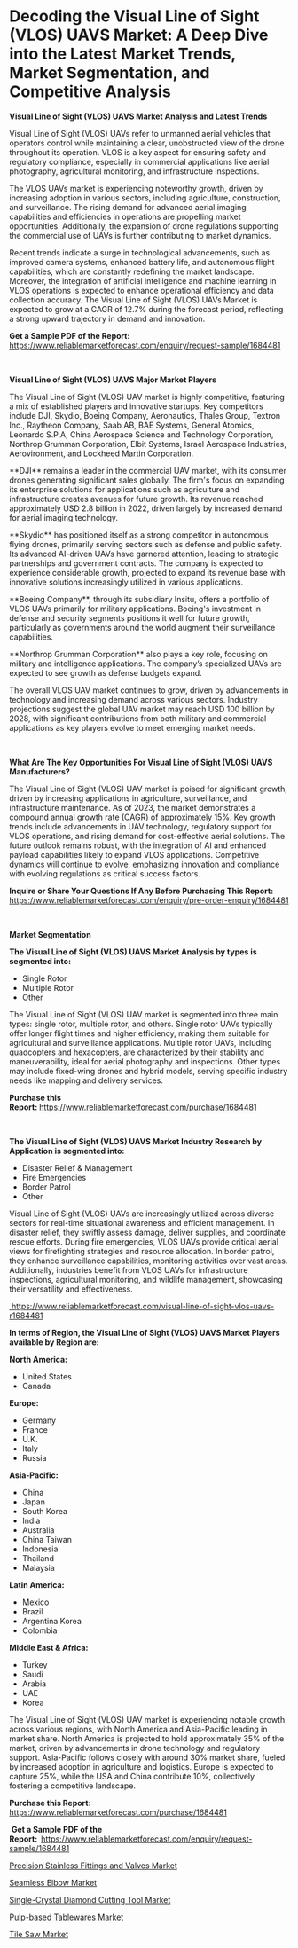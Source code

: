 <p><h1>Decoding the Visual Line of Sight (VLOS) UAVS Market: A Deep Dive into the Latest Market Trends, Market Segmentation, and Competitive Analysis</h1></p><p><strong>Visual Line of Sight (VLOS) UAVS Market Analysis and Latest Trends</strong></p>
<p><p>Visual Line of Sight (VLOS) UAVs refer to unmanned aerial vehicles that operators control while maintaining a clear, unobstructed view of the drone throughout its operation. VLOS is a key aspect for ensuring safety and regulatory compliance, especially in commercial applications like aerial photography, agricultural monitoring, and infrastructure inspections.</p><p>The VLOS UAVs market is experiencing noteworthy growth, driven by increasing adoption in various sectors, including agriculture, construction, and surveillance. The rising demand for advanced aerial imaging capabilities and efficiencies in operations are propelling market opportunities. Additionally, the expansion of drone regulations supporting the commercial use of UAVs is further contributing to market dynamics.</p><p>Recent trends indicate a surge in technological advancements, such as improved camera systems, enhanced battery life, and autonomous flight capabilities, which are constantly redefining the market landscape. Moreover, the integration of artificial intelligence and machine learning in VLOS operations is expected to enhance operational efficiency and data collection accuracy. The Visual Line of Sight (VLOS) UAVs Market is expected to grow at a CAGR of 12.7% during the forecast period, reflecting a strong upward trajectory in demand and innovation.</p></p>
<p><strong>Get a Sample PDF of the Report:&nbsp;</strong> <a href="https://www.reliablemarketforecast.com/enquiry/request-sample/1684481?utm_campaign=1893&utm_medium=2&utm_source=Github&utm_content=ia&utm_term=26032025&utm_id=visual-line-of-sight-vlos-uavs">https://www.reliablemarketforecast.com/enquiry/request-sample/1684481</a></p>
<p>&nbsp;</p>
<p><strong>Visual Line of Sight (VLOS) UAVS Major Market Players</strong></p>
<p><p>The Visual Line of Sight (VLOS) UAV market is highly competitive, featuring a mix of established players and innovative startups. Key competitors include DJI, Skydio, Boeing Company, Aeronautics, Thales Group, Textron Inc., Raytheon Company, Saab AB, BAE Systems, General Atomics, Leonardo S.P.A, China Aerospace Science and Technology Corporation, Northrop Grumman Corporation, Elbit Systems, Israel Aerospace Industries, Aerovironment, and Lockheed Martin Corporation.</p><p>**DJI** remains a leader in the commercial UAV market, with its consumer drones generating significant sales globally. The firm's focus on expanding its enterprise solutions for applications such as agriculture and infrastructure creates avenues for future growth. Its revenue reached approximately USD 2.8 billion in 2022, driven largely by increased demand for aerial imaging technology.</p><p>**Skydio** has positioned itself as a strong competitor in autonomous flying drones, primarily serving sectors such as defense and public safety. Its advanced AI-driven UAVs have garnered attention, leading to strategic partnerships and government contracts. The company is expected to experience considerable growth, projected to expand its revenue base with innovative solutions increasingly utilized in various applications.</p><p>**Boeing Company**, through its subsidiary Insitu, offers a portfolio of VLOS UAVs primarily for military applications. Boeing's investment in defense and security segments positions it well for future growth, particularly as governments around the world augment their surveillance capabilities.</p><p>**Northrop Grumman Corporation** also plays a key role, focusing on military and intelligence applications. The company’s specialized UAVs are expected to see growth as defense budgets expand.</p><p>The overall VLOS UAV market continues to grow, driven by advancements in technology and increasing demand across various sectors. Industry projections suggest the global UAV market may reach USD 100 billion by 2028, with significant contributions from both military and commercial applications as key players evolve to meet emerging market needs.</p></p>
<p>&nbsp;</p>
<p><strong>What Are The Key Opportunities For Visual Line of Sight (VLOS) UAVS Manufacturers?</strong></p>
<p><p>The Visual Line of Sight (VLOS) UAV market is poised for significant growth, driven by increasing applications in agriculture, surveillance, and infrastructure maintenance. As of 2023, the market demonstrates a compound annual growth rate (CAGR) of approximately 15%. Key growth trends include advancements in UAV technology, regulatory support for VLOS operations, and rising demand for cost-effective aerial solutions. The future outlook remains robust, with the integration of AI and enhanced payload capabilities likely to expand VLOS applications. Competitive dynamics will continue to evolve, emphasizing innovation and compliance with evolving regulations as critical success factors.</p></p>
<p><strong>Inquire or Share Your Questions If Any Before Purchasing This Report:</strong> <a href="https://www.reliablemarketforecast.com/enquiry/pre-order-enquiry/1684481?utm_campaign=1893&utm_medium=2&utm_source=Github&utm_content=ia&utm_term=26032025&utm_id=visual-line-of-sight-vlos-uavs">https://www.reliablemarketforecast.com/enquiry/pre-order-enquiry/1684481</a></p>
<p>&nbsp;</p>
<p><strong>Market Segmentation</strong></p>
<p><strong>The Visual Line of Sight (VLOS) UAVS Market Analysis by types is segmented into:</strong></p>
<p><ul><li>Single Rotor</li><li>Multiple Rotor</li><li>Other</li></ul></p>
<p><p>The Visual Line of Sight (VLOS) UAV market is segmented into three main types: single rotor, multiple rotor, and others. Single rotor UAVs typically offer longer flight times and higher efficiency, making them suitable for agricultural and surveillance applications. Multiple rotor UAVs, including quadcopters and hexacopters, are characterized by their stability and maneuverability, ideal for aerial photography and inspections. Other types may include fixed-wing drones and hybrid models, serving specific industry needs like mapping and delivery services.</p></p>
<p><strong>Purchase this Report:&nbsp;</strong><a href="https://www.reliablemarketforecast.com/purchase/1684481?utm_campaign=1893&utm_medium=2&utm_source=Github&utm_content=ia&utm_term=26032025&utm_id=visual-line-of-sight-vlos-uavs">https://www.reliablemarketforecast.com/purchase/1684481</a></p>
<p>&nbsp;</p>
<p><strong>The Visual Line of Sight (VLOS) UAVS Market Industry Research by Application is segmented into:</strong></p>
<p><ul><li>Disaster Relief & Management</li><li>Fire Emergencies</li><li>Border Patrol</li><li>Other</li></ul></p>
<p><p>Visual Line of Sight (VLOS) UAVs are increasingly utilized across diverse sectors for real-time situational awareness and efficient management. In disaster relief, they swiftly assess damage, deliver supplies, and coordinate rescue efforts. During fire emergencies, VLOS UAVs provide critical aerial views for firefighting strategies and resource allocation. In border patrol, they enhance surveillance capabilities, monitoring activities over vast areas. Additionally, industries benefit from VLOS UAVs for infrastructure inspections, agricultural monitoring, and wildlife management, showcasing their versatility and effectiveness.</p></p>
<p><a href="https://www.reliablemarketforecast.com/visual-line-of-sight-vlos-uavs-r1684481?utm_campaign=1893&utm_medium=2&utm_source=Github&utm_content=ia&utm_term=26032025&utm_id=visual-line-of-sight-vlos-uavs">&nbsp;https://www.reliablemarketforecast.com/visual-line-of-sight-vlos-uavs-r1684481</a></p>
<p><strong>In terms of Region, the Visual Line of Sight (VLOS) UAVS Market Players available by Region are:</strong></p>
<p>
    <p> <strong> North America: </strong>
        <ul>
            <li>United States</li>
            <li>Canada</li>
        </ul>
        </p> 
    <p> <strong> Europe: </strong>
        <ul>
            <li>Germany</li>
            <li>France</li>
            <li>U.K.</li>
            <li>Italy</li>
            <li>Russia</li>
        </ul>
        </p> 
    <p> <strong> Asia-Pacific: </strong>
        <ul>
            <li>China</li>
            <li>Japan</li>
            <li>South Korea</li>
            <li>India</li>
            <li>Australia</li>
            <li>China Taiwan</li>
            <li>Indonesia</li>
            <li>Thailand</li>
            <li>Malaysia</li>
        </ul>
        </p> 
    <p> <strong> Latin America: </strong>
        <ul>
            <li>Mexico</li>
            <li>Brazil</li>
            <li>Argentina Korea</li>
            <li>Colombia</li>
        </ul>
        </p> 
    <p> <strong> Middle East & Africa: </strong>
        <ul>
            <li>Turkey</li>
            <li>Saudi</li>
            <li>Arabia</li>
            <li>UAE</li>
            <li>Korea</li>
        </ul>
    </p>
    </p>
<p><p>The Visual Line of Sight (VLOS) UAV market is experiencing notable growth across various regions, with North America and Asia-Pacific leading in market share. North America is projected to hold approximately 35% of the market, driven by advancements in drone technology and regulatory support. Asia-Pacific follows closely with around 30% market share, fueled by increased adoption in agriculture and logistics. Europe is expected to capture 25%, while the USA and China contribute 10%, collectively fostering a competitive landscape.</p></p>
<p><strong>Purchase this Report: </strong><a href="https://www.reliablemarketforecast.com/purchase/1684481?utm_campaign=1893&utm_medium=2&utm_source=Github&utm_content=ia&utm_term=26032025&utm_id=visual-line-of-sight-vlos-uavs">https://www.reliablemarketforecast.com/purchase/1684481</a></p>
<p>&nbsp;<strong>Get a Sample PDF of the Report:&nbsp;&nbsp;</strong><a href="https://www.reliablemarketforecast.com/enquiry/request-sample/1684481?utm_campaign=1893&utm_medium=2&utm_source=Github&utm_content=ia&utm_term=26032025&utm_id=visual-line-of-sight-vlos-uavs">https://www.reliablemarketforecast.com/enquiry/request-sample/1684481</a></p>
<p><strong></strong></p>
<p><p><a href="https://github.com/tyreinhssan/Market-Research-Report-List-1/blob/main/precision-stainless-fittings-and-valves-market.md?utm_campaign=1893&utm_medium=2&utm_source=Github&utm_content=ia&utm_term=26032025&utm_id=visual-line-of-sight-vlos-uavs">Precision Stainless Fittings and Valves Market</a></p><p><a href="https://github.com/hiwatchucuy/Market-Research-Report-List-1/blob/main/seamless-elbow-market.md?utm_campaign=1893&utm_medium=2&utm_source=Github&utm_content=ia&utm_term=26032025&utm_id=visual-line-of-sight-vlos-uavs">Seamless Elbow Market</a></p><p><a href="https://github.com/aertsfecto0h/Market-Research-Report-List-1/blob/main/single-crystal-diamond-cutting-tool-market.md?utm_campaign=1893&utm_medium=2&utm_source=Github&utm_content=ia&utm_term=26032025&utm_id=visual-line-of-sight-vlos-uavs">Single-Crystal Diamond Cutting Tool Market</a></p><p><a href="https://github.com/luerabollevc/Market-Research-Report-List-1/blob/main/pulp-based-tablewares-market.md?utm_campaign=1893&utm_medium=2&utm_source=Github&utm_content=ia&utm_term=26032025&utm_id=visual-line-of-sight-vlos-uavs">Pulp-based Tablewares Market</a></p><p><a href="https://github.com/barlevsebako/Market-Research-Report-List-1/blob/main/tile-saw-market.md?utm_campaign=1893&utm_medium=2&utm_source=Github&utm_content=ia&utm_term=26032025&utm_id=visual-line-of-sight-vlos-uavs">Tile Saw Market</a></p></p>